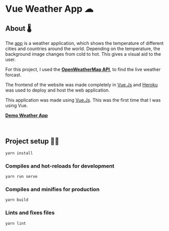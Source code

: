 # Vue Weather App ☁

## About 🌡

The [app](https://fathomless-falls-25481.herokuapp.com/) is a weather application, which shows the temperature of different cities and countries around the world. Depending on the temperature, the background image changes from cold to hot. This gives a visual aid to the user. 

For this project, I used the __[OpenWeatherMap API](https://openweathermap.org/api)__, to find the live weather forcast.

The frontend of the website was made completely in [Vue.Js](https://vuejs.org/) and [Heroku](https://heroku.com/) was used to deploy and host the web application. 

This application was made using [Vue.Js](https://vuejs.org/). This was the first time that I was using Vue. 

__[Demo Weather App](https://fathomless-falls-25481.herokuapp.com/)__

<br>

## Project setup 👨‍💻
```
yarn install
```

### Compiles and hot-reloads for development
```
yarn run serve
```

### Compiles and minifies for production
```
yarn build
```

### Lints and fixes files
```
yarn lint
```


